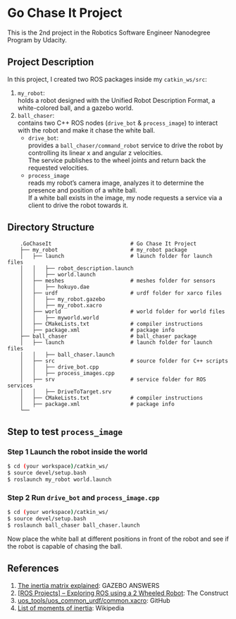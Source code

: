 # Go Chase It Project  
This is the 2nd project in the Robotics Software Engineer Nanodegree Program by Udacity.
  
## Project Description  
In this project, I created two ROS packages inside my `catkin_ws/src`:  
1. `my_robot`:  
holds a robot designed with the Unified Robot Description Format, a white-colored ball, and a gazebo world.  
2. `ball_chaser`:  
contains two C++ ROS nodes (`drive_bot` & `process_image`) to interact with the robot and make it chase the white ball.  
    - `drive_bot`:  
    provides a `ball_chaser/command_robot` service to drive the robot by controlling its linear x and angular z velocities.  
    The service publishes to the wheel joints and return back the requested velocities.  
    - `process_image`  
    reads my robot’s camera image, analyzes it to determine the presence and position of a white ball.  
    If a white ball exists in the image, my node requests a service via a client to drive the robot towards it.  
    
## Directory Structure  
```
    .GoChaseIt                         # Go Chase It Project
    ├── my_robot                       # my_robot package                   
    │   ├── launch                     # launch folder for launch files   
    │   │   ├── robot_description.launch
    │   │   ├── world.launch
    │   ├── meshes                     # meshes folder for sensors
    │   │   ├── hokuyo.dae
    │   ├── urdf                       # urdf folder for xarco files
    │   │   ├── my_robot.gazebo
    │   │   ├── my_robot.xacro
    │   ├── world                      # world folder for world files
    │   │   ├── myworld.world
    │   ├── CMakeLists.txt             # compiler instructions
    │   ├── package.xml                # package info
    ├── ball_chaser                    # ball_chaser package                   
    │   ├── launch                     # launch folder for launch files   
    │   │   ├── ball_chaser.launch
    │   ├── src                        # source folder for C++ scripts
    │   │   ├── drive_bot.cpp
    │   │   ├── process_images.cpp
    │   ├── srv                        # service folder for ROS services
    │   │   ├── DriveToTarget.srv
    │   ├── CMakeLists.txt             # compiler instructions
    │   ├── package.xml                # package info                  
    └──                                                           
```
 
## Step to test `process_image`
### Step 1 Launch the robot inside the world 
```sh
$ cd (your workspace)/catkin_ws/  
$ source devel/setup.bash  
$ roslaunch my_robot world.launch
```
### Step 2 Run `drive_bot` and `process_image.cpp`  
```sh
$ cd (your workspace)/catkin_ws/  
$ source devel/setup.bash  
$ roslaunch ball_chaser ball_chaser.launch
```
Now place the white ball at different positions in front of the robot and see if the robot is capable of chasing the ball.

 
## References  
1. [The inertia matrix explained](http://answers.gazebosim.org/question/4372/the-inertia-matrix-explained/): GAZEBO ANSWERS  
2. [[ROS Projects] – Exploring ROS using a 2 Wheeled Robot](http://www.theconstructsim.com/ros-projects-exploring-ros-using-2-wheeled-robot-part-1/): The Construct  
3. [uos_tools/uos_common_urdf/common.xacro](https://github.com/uos/uos_tools/blob/fuerte/uos_common_urdf/common.xacro): GitHub
4. [List of moments of inertia](https://en.wikipedia.org/wiki/List_of_moments_of_inertia#List_of_3D_inertia_tensors): Wikipedia
  
